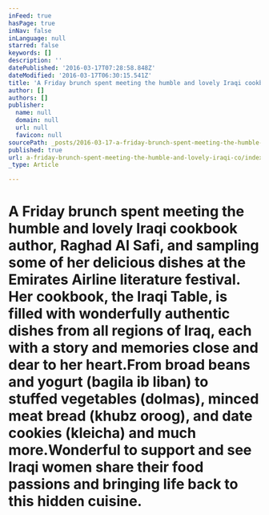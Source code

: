```yaml
---
inFeed: true
hasPage: true
inNav: false
inLanguage: null
starred: false
keywords: []
description: ''
datePublished: '2016-03-17T07:28:58.848Z'
dateModified: '2016-03-17T06:30:15.541Z'
title: 'A Friday brunch spent meeting the humble and lovely Iraqi cookbook author, Raghad Al Safi, and sampling some of her delicious dishes at the Emirates Airline literature festival. Her cookbook, the Iraqi Table, is filled with wonderfully authentic dishes from all regions of Iraq, each with a story and memories close and dear to her heart.From broad beans and yogurt (bagila ib liban) to stuffed vegetables (dolmas), minced meat bread (khubz oroog), and date cookies (kleicha) and much more.Wonderful to support and see Iraqi women share their food passions and bringing life back to this hidden cuisine. '
author: []
authors: []
publisher:
  name: null
  domain: null
  url: null
  favicon: null
sourcePath: _posts/2016-03-17-a-friday-brunch-spent-meeting-the-humble-and-lovely-iraqi-co.md
published: true
url: a-friday-brunch-spent-meeting-the-humble-and-lovely-iraqi-co/index.html
_type: Article

---
```

# A Friday brunch spent meeting the humble and lovely Iraqi cookbook author, Raghad Al Safi, and sampling some of her delicious dishes at the Emirates Airline literature festival. Her cookbook, the Iraqi Table, is filled with wonderfully authentic dishes from all regions of Iraq, each with a story and memories close and dear to her heart.From broad beans and yogurt (bagila ib liban) to stuffed vegetables (dolmas), minced meat bread (khubz oroog), and date cookies (kleicha) and much more.Wonderful to support and see Iraqi women share their food passions and bringing life back to this hidden cuisine.